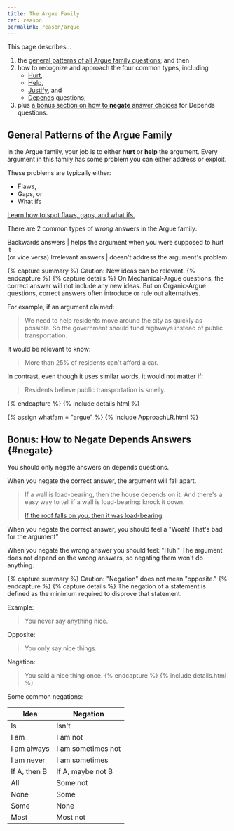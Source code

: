```yaml
---
title: The Argue Family
cat: reason
permalink: reason/argue
---
```


This page describes...

1. the [general patterns of all Argue family questions](#general-patterns-of-the-argue-family); and then 
2. how to recognize and approach the four common types, including
    - [Hurt](#hurt),
    - [Help](#help),
    - [Justify](#justify), and
    - [Depends](#depends) questions;
3. plus [a bonus section on how to **negate** answer choices](#negate) for Depends questions.

## General Patterns of the Argue Family

In the Argue family, your job is to either **hurt** or **help** the argument. Every argument in this family has some problem you can either address or exploit. 

These problems are typically either:

- Flaws,
- Gaps, or
- What ifs

[Learn how to spot flaws, gaps, and what ifs.][flaws]

There are 2 common types of *wrong* answers in the Argue family:

Backwards answers | helps the argument when you were supposed to hurt it <br>(or vice versa)
Irrelevant answers | doesn't address the argument's problem

{% capture summary %}
Caution: New ideas can be relevant.
{% endcapture %}
{% capture details %}
On Mechanical-Argue questions, the correct answer will not include any new ideas. But on Organic-Argue questions, correct answers often introduce or rule out alternatives.

For example, if an argument claimed:

> We need to help residents move around the city as quickly as possible. So the government should fund highways instead of public transportation.

It would be relevant to know:

> More than 25% of residents can't afford a car.

In contrast, even though it uses similar words, it would not matter if:

> Residents believe public transportation is smelly.

{% endcapture %}
{% include details.html %}

{% assign whatfam = "argue" %}
{% include ApproachLR.html %}

## Bonus: How to Negate Depends Answers {#negate}

You should only negate answers on depends questions.

When you negate the correct answer, the argument will fall apart.

> If a wall is load-bearing, then the house depends on it. And there's a easy way to tell if a wall is load-bearing: knock it down.
> 
> [If the roof falls on you, then it was load-bearing][1].

When you negate the correct answer, you should feel a "Woah! That's bad for the argument"

When you negate the wrong answer you should feel: "Huh." The argument does not depend on the wrong answers, so negating them won't do anything.

{% capture summary %}
Caution: "Negation" does not mean "opposite."
{% endcapture %}
{% capture details %}
The negation of a statement is defined as the minimum required to disprove that statement.

Example:

> You never say anything nice.

Opposite:

> You only say nice things.

Negation:

> You said a nice thing once.
{% endcapture %}
{% include details.html %}

Some common negations:

Idea | Negation
-- | --
Is | Isn't
I am | I am not
I am always | I am sometimes not
I am never | I am sometimes
If A, then B | If A, maybe not B
All | Some not
None | Some
Some | None
Most | Most not

[1]: https://www.youtube.com/watch?v=doeQ4yA3BO8
[flaws]: flaws.html

